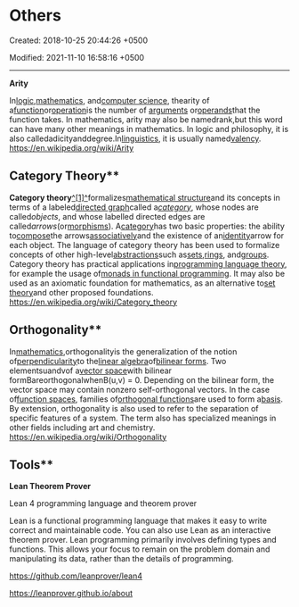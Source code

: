 # Others

Created: 2018-10-25 20:44:26 +0500

Modified: 2021-11-10 16:58:16 +0500

---

**Arity**

In[logic](https://en.wikipedia.org/wiki/Logic),[mathematics](https://en.wikipedia.org/wiki/Mathematics), and[computer science](https://en.wikipedia.org/wiki/Computer_science), thearity of a[function](https://en.wikipedia.org/wiki/Function_(mathematics))or[operation](https://en.wikipedia.org/wiki/Operation_(mathematics))is the number of [arguments](https://en.wikipedia.org/wiki/Argument_of_a_function) or[operands](https://en.wikipedia.org/wiki/Operand)that the function takes. In mathematics, arity may also be namedrank,but this word can have many other meanings in mathematics. In logic and philosophy, it is also calledadicityanddegree.In[linguistics](https://en.wikipedia.org/wiki/Linguistics), it is usually named[valency](https://en.wikipedia.org/wiki/Valency_(linguistics)).
<https://en.wikipedia.org/wiki/Arity>

## Category Theory**

**Category theory**[^[1]^](https://en.wikipedia.org/wiki/Category_theory#cite_note-1)formalizes[mathematical structure](https://en.wikipedia.org/wiki/Mathematical_structure)and its concepts in terms of a labeled[directed graph](https://en.wikipedia.org/wiki/Directed_graph)called a[*category*](https://en.wikipedia.org/wiki/Category_(mathematics)), whose nodes are called*objects*, and whose labelled directed edges are called*arrows*(or[morphisms](https://en.wikipedia.org/wiki/Morphism)). A[category](https://en.wikipedia.org/wiki/Category_(mathematics))has two basic properties: the ability to[compose](https://en.wikipedia.org/wiki/Function_composition)the arrows[associatively](https://en.wikipedia.org/wiki/Associativity)and the existence of an[identity](https://en.wikipedia.org/wiki/Identity_function)arrow for each object. The language of category theory has been used to formalize concepts of other high-level[abstractions](https://en.wikipedia.org/wiki/Abstractions)such as[sets](https://en.wikipedia.org/wiki/Set_theory),[rings](https://en.wikipedia.org/wiki/Ring_theory), and[groups](https://en.wikipedia.org/wiki/Group_theory).
Category theory has practical applications in[programming language theory](https://en.wikipedia.org/wiki/Programming_language_theory), for example the usage of[monads in functional programming](https://en.wikipedia.org/wiki/Monad_(functional_programming)). It may also be used as an axiomatic foundation for mathematics, as an alternative to[set theory](https://en.wikipedia.org/wiki/Set_theory)and other proposed foundations.
<https://en.wikipedia.org/wiki/Category_theory>

## Orthogonality**

In[mathematics](https://en.wikipedia.org/wiki/Mathematics),orthogonalityis the generalization of the notion of[perpendicularity](https://en.wikipedia.org/wiki/Perpendicularity)to the[linear algebra](https://en.wikipedia.org/wiki/Linear_algebra)of[bilinear forms](https://en.wikipedia.org/wiki/Bilinear_form). Two elementsuandvof a[vector space](https://en.wikipedia.org/wiki/Vector_space)with bilinear formBareorthogonalwhenB(u,v) = 0. Depending on the bilinear form, the vector space may contain nonzero self-orthogonal vectors. In the case of[function spaces](https://en.wikipedia.org/wiki/Function_space), families of[orthogonal functions](https://en.wikipedia.org/wiki/Orthogonal_functions)are used to form a[basis](https://en.wikipedia.org/wiki/Basis_(linear_algebra)).
By extension, orthogonality is also used to refer to the separation of specific features of a system. The term also has specialized meanings in other fields including art and chemistry.
<https://en.wikipedia.org/wiki/Orthogonality>

## Tools**

**Lean Theorem Prover**

Lean 4 programming language and theorem prover

Lean is a functional programming language that makes it easy to write correct and maintainable code. You can also use Lean as an interactive theorem prover. Lean programming primarily involves defining types and functions. This allows your focus to remain on the problem domain and manipulating its data, rather than the details of programming.

<https://github.com/leanprover/lean4>

<https://leanprover.github.io/about>
